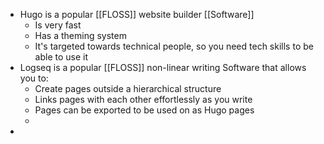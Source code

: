 - Hugo is a popular [[FLOSS]] website builder [[Software]]
	- Is very fast
	- Has a theming system
	- It's targeted towards technical people, so you need tech skills to be able to use it
- Logseq is a popular [[FLOSS]] non-linear writing Software that allows you to:
	- Create pages outside a hierarchical structure
	- Links pages with each other effortlessly as you write
	- Pages can be exported to be used on as Hugo pages
	-
-